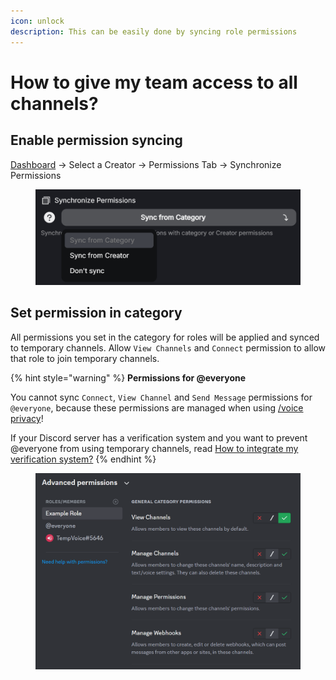 ```yaml
---
icon: unlock
description: This can be easily done by syncing role permissions
---
```


# How to give my team access to all channels?

## Enable permission syncing

[Dashboard](https://tempvoice.xyz/dashboard) -> Select a Creator -> Permissions Tab -> Synchronize Permissions

<figure><img src="../../.gitbook/assets/image (15) (1).png" alt=""><figcaption></figcaption></figure>

## Set permission in category

All permissions you set in the category for roles will be applied and synced to temporary channels. Allow `View Channels` and `Connect` permission to allow that role to join temporary channels.

{% hint style="warning" %}
**Permissions for @everyone**

You cannot sync `Connect`, `View Channel` and `Send Message` permissions for `@everyone`, because these permissions are managed when using [/voice privacy](../../commands/voice/privacy.md)!

If your Discord server has a verification system and you want to prevent @everyone from using temporary channels, read [How to integrate my verification system?](../member-roles.md)
{% endhint %}

<figure><img src="../../.gitbook/assets/image (18) (1).png" alt=""><figcaption></figcaption></figure>

